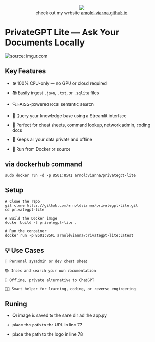 <p align=center>
  <br>
  <a href="https://github.com/arnold-vianna?tab=repositories" target="_blank"><img src="https://avatars.githubusercontent.com/u/113808475?v=4"/></a>
  <br>
  <span>check out my website <a href="https://arnold-vianna.github.io/">arnold-vianna.github.io</a></span>
  <br>
</p>



#  PrivateGPT Lite — Ask Your Documents Locally



<img src="https://i.imgur.com/5R9qHpK.png" title="source: imgur.com" /></a>

## Key Features 

- ⚙️ 100% CPU-only — no GPU or cloud required  

- 📚 Easily ingest `.json`, `.txt`, or `.sqlite` files  

- 🔍 FAISS-powered local semantic search  

- 📖 Query your knowledge base using a Streamlit interface 

- 🧠 Perfect for cheat sheets, command lookup, network admin, coding docs  

- 🔐 Keeps all your data private and offline  

- 🚀 Run from Docker or source 


## via dockerhub command

 ```console
sudo docker run -d -p 8501:8501 arnoldvianna/privategpt-lite
```

## Setup 


```console
# Clone the repo
git clone https://github.com/arnoldvianna/privategpt-lite.git
cd privategpt-lite
```

```console
# Build the Docker image
docker build -t privategpt-lite .
```

```console
# Run the container
docker run -p 8501:8501 arnoldvianna/privategpt-lite:latest
```




##  💡 Use Cases



    🔧 Personal sysadmin or dev cheat sheet

    📚 Index and search your own documentation

    🚫 Offline, private alternative to ChatGPT

    👨‍💻 Smart helper for learning, coding, or reverse engineering






##  Runing

* Qr  image is saved to the sane dir ad the app.py

* place the path to the URL in line 77

* place the path to the logo in line 78
